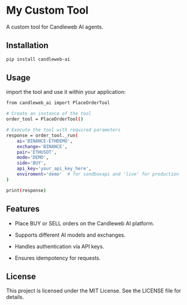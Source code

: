 # My Custom Tool

A custom tool for Candleweb AI agents.

## Installation

```bash
pip install candleweb-ai
```

## Usage

import the tool and use it within your application:

```bash
from candleweb_ai import PlaceOrderTool

# Create an instance of the tool
order_tool = PlaceOrderTool()

# Execute the tool with required parameters
response = order_tool._run(
    ai='BINANCE-ETHDEMO',
    exchange='BINANCE',
    pair='ETHUSDT',
    mode='DEMO',
    side='BUY',
    api_key='your_api_key_here',
    enviroment='demo'  # for sandboxapi and 'live' for production
)

print(response)
```

## Features

- Place BUY or SELL orders on the Candleweb AI platform.

- Supports different AI models and exchanges.

- Handles authentication via API keys.

- Ensures idempotency for requests.


## License

This project is licensed under the MIT License. See the LICENSE file for details.